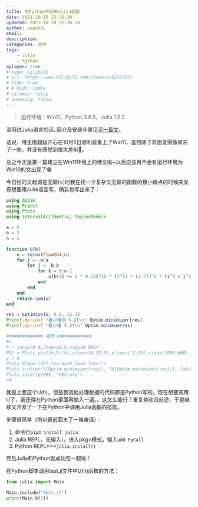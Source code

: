 ```yaml
---
title: 在Python中调用Julia函数
date: 2021-10-10 22:36:30
updated: 2021-10-10 22:36:30
author: peachRL
email: 
description: 
categories: 软件
tags: 
	- Julia
	- Python
aplayer: true
# type: bilibili
# url: https://www.bilibili.com/video/av8153395/
# hide: true
# # hide: index
# sitemap: false
# indexing: false
---
```


> 运行环境：Win11，Python 3.8.5，Julia 1.5.3

</div>

没用过Julia语言的话..简介及安装步骤见[另一篇文](https://wanyijizi.com/2020/07/21/Julia%E5%9C%A8win10%E7%8E%AF%E5%A2%83%E7%9A%84%E5%AE%89%E8%A3%85%E5%92%8C%E8%A7%A3%E5%BE%AE%E5%88%86%E6%96%B9%E7%A8%8B%E7%9A%84%E4%BE%8B%E5%AD%90/)。

<!-- more -->

话说，博主桃超级开心在10月5日顺利装备上了Win11，虽然除了界面变得像果冻了一些，并没有感觉到很大差别🤣。

总之今天是第一篇建立在Win11环境上的博文啦~以后应该再不会有运行环境为Win10的文出现了😁

今日份的文起源是无聊(×)的我在找一个复杂又无聊的函数的极小值点的时候突发奇想要用Julia语言写，确实也写出来了：

```Julia
using Optim
using Printf
using Plots
using IntervalArithmetic, TaylorModels

a = 5
b = 5
n = 5

function U(h)
    u = zeros(Float64,n)
    for i = -a:a
        for j = -b:b
            for k = 0:n-1
                u[k+1] += 4 * 0.128736 * (3^12 * (2.773^2 * (i^2 + j^2 + i*j) + (h + k*2.26)^2)^(-6) - 3^6 * (2.773^2 * (i^2 + j^2 + i*j) + (h + k*2.26)^2)^(-3))
            end
        end
    end
    return sum(u)
end

res = optimize(U, 0.0, 12.5)
Printf.@printf "极小值点 %.2f\n" Optim.minimizer(res)
Printf.@printf "极小值 %.2f\n" Optim.minimum(res)

############## 画图 #############
#=
h = range(0.0,stop=12.5,step=0.001)
PES = Plots.plot(h,U.(h),xlims=(0,12.5),ylims=(-2,10),size=(1000,600),lw=5,lab="Potential-energy-curve at S-site",dpi=300,axis = font(20),legendfont=(20))
y = 0
Plots.hline!([0],ls=:dash,lw=3,lab="")
Plots.scatter!([Optim.minimizer(res)], [U(Optim.minimizer(res))], lab="",ms=10)
Plots.savefig(PES, "PES.png")
=#
```

就是上面这个U(h)，但是我其他处理数据的代码都是Python写的。现在想要调用U了，我还得在Python里面再输入一遍。。这怎么能行？重复劳动没前途，于是继续又开发了一下在Python中调用Julia函数的技能。

步骤很简单（所以我前面水了一堆废话）：

1. 命令行`pip3 install julia`
2. Julia REPL，先输入`]`，进入pkg>模式，输入`add PyCall`
3. Python REPL>>>`julia.install()`

然后Julia和Python就成功在一起啦！

在Python脚本调用test.jl文件中U(h)函数的方法：

```python
from julia import Main

Main.include("test.jl")
print(Main.U(5))
```

